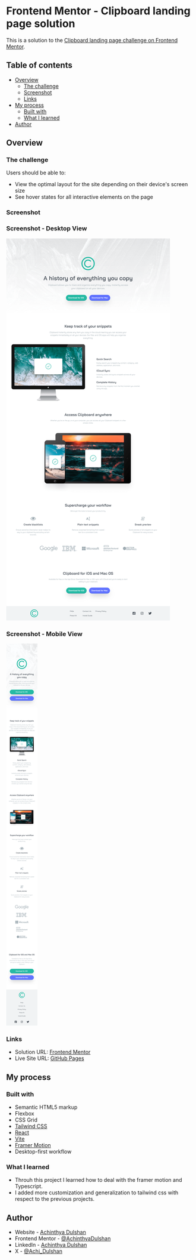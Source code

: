# Frontend Mentor - Clipboard landing page solution

This is a solution to the [Clipboard landing page challenge on Frontend Mentor](https://www.frontendmentor.io/challenges/clipboard-landing-page-5cc9bccd6c4c91111378ecb9).

## Table of contents

- [Overview](#overview)
  - [The challenge](#the-challenge)
  - [Screenshot](#screenshot)
  - [Links](#links)
- [My process](#my-process)
  - [Built with](#built-with)
  - [What I learned](#what-i-learned)
- [Author](#author)

## Overview

### The challenge

Users should be able to:

- View the optimal layout for the site depending on their device's screen size
- See hover states for all interactive elements on the page

### Screenshot

### Screenshot - Desktop View
![](src/assets/design/clipboard-landing-page-desktop.png)

### Screenshot - Mobile View
![](src/assets/design/clipboard-landing-page-mobile.png)


### Links

- Solution URL: [Frontend Mentor]()
- Live Site URL: [GitHub Pages]()

## My process

### Built with

- Semantic HTML5 markup
- Flexbox
- CSS Grid
- [Tailwind CSS](https://tailwindcss.com/)
- [React](https://reactjs.org/)
- [Vite](https://vitejs.dev/)
- [Framer Motion](https://motion.dev/)
- Desktop-first workflow

### What I learned

- Throuh this project I learned how to deal with the framer motion and Typescript. 
- I added more customization and generalization to tailwind css with respect to the previous projects. 

## Author

- Website - [Achinthya Dulshan](https://achinthyadulshan.github.io/portfolio/)
- Frontend Mentor - [@AchinthyaDulshan](https://www.frontendmentor.io/profile/AchinthyaDulshan)
- LinkedIn - [Achinthya Dulshan](https://www.linkedin.com/in/achinthya-dulshan-6a0616221/)
- X - [@Achi_Dulshan](https://x.com/Achi_Dulshan)
